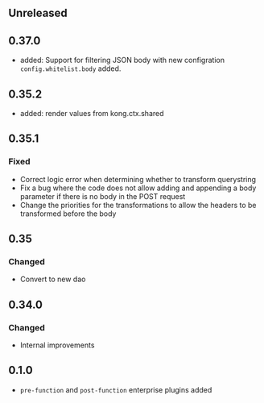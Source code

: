## Unreleased


## 0.37.0

- added: Support for filtering JSON body with new configration `config.whitelist.body`
added.

## 0.35.2

- added: render values from kong.ctx.shared

## 0.35.1

### Fixed

- Correct logic error when determining whether to transform querystring
- Fix a bug where the code does not allow adding and appending a body
parameter if there is no body in the POST request
- Change the priorities for the transformations to allow the
headers to be transformed before the body

## 0.35

### Changed

- Convert to new dao

## 0.34.0

### Changed
 - Internal improvements

## 0.1.0

- `pre-function` and `post-function` enterprise plugins added
